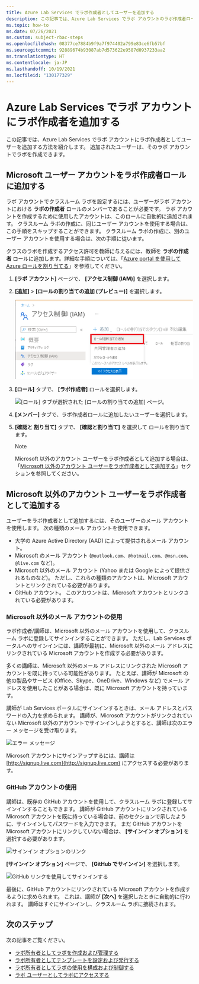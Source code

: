 ```yaml
---
title: Azure Lab Services でラボ作成者としてユーザーを追加する
description: この記事では、Azure Lab Services でラボ アカウントのラボ作成者ロールにユーザーを追加する方法を紹介します。 ラボ作成者はこのラボ アカウントでラボを作成できます。
ms.topic: how-to
ms.date: 07/26/2021
ms.custom: subject-rbac-steps
ms.openlocfilehash: 08377ce7884b9f9a7f974402a799e83ce6fb57bf
ms.sourcegitcommit: 92889674b93087ab7d573622e9587d0937233aa2
ms.translationtype: HT
ms.contentlocale: ja-JP
ms.lasthandoff: 10/19/2021
ms.locfileid: "130177329"
---
```

# <a name="add-lab-creators-to-a-lab-account-in-azure-lab-services"></a>Azure Lab Services でラボ アカウントにラボ作成者を追加する
この記事では、Azure Lab Services でラボ アカウントにラボ作成者としてユーザーを追加する方法を紹介します。 追加されたユーザーは、そのラボ アカウントでラボを作成できます。 

## <a name="add-microsoft-user-account-to-lab-creator-role"></a>Microsoft ユーザー アカウントをラボ作成者ロールに追加する
ラボ アカウントでクラスルーム ラボを設定するには、ユーザーがラボ アカウントにおける **ラボの作成者** ロールのメンバーであることが必要です。 ラボ アカウントを作成するために使用したアカウントは、このロールに自動的に追加されます。 クラスルーム ラボの作成に、同じユーザー アカウントを使用する場合は、この手順をスキップすることができます。 クラスルーム ラボの作成に、別のユーザー アカウントを使用する場合は、次の手順に従います。 

クラスのラボを作成するアクセス許可を教師に与えるには、教師を **ラボの作成者** ロールに追加します。詳細な手順については、「[Azure portal を使用して Azure ロールを割り当てる](../role-based-access-control/role-assignments-portal.md)」を参照してください。


1. **[ラボ アカウント]** ページで、 **[アクセス制御 (IAM)]** を選択します。

1. **[追加]**  >  **[ロールの割り当ての追加 (プレビュー)]** を選択します。

    ![[ロールの割り当ての追加] メニューが開いている [アクセス制御 (IAM)] ページ。](../../includes/role-based-access-control/media/add-role-assignment-menu-generic.png)

1. **[ロール]** タブで、 **[ラボ作成者]** ロールを選択します。

    ![[ロール] タブが選択された [ロールの割り当ての追加] ページ。](../../includes/role-based-access-control/media/add-role-assignment-role-generic.png)

1. **[メンバー]** タブで、ラボ作成者ロールに追加したいユーザーを選択します。

1. **[確認と 割り当て]** タブで、 **[確認と割り当て]** を選択して ロールを割り当てます。




    > [!NOTE]
    > Microsoft 以外のアカウント ユーザーをラボ作成者として追加する場合は、「[Microsoft 以外のアカウント ユーザーをラボ作成者として追加する](#add-a-non-microsoft-account-user-as-a-lab-creator)」セクションを参照してください。 

## <a name="add-a-non-microsoft-account-user-as-a-lab-creator"></a>Microsoft 以外のアカウント ユーザーをラボ作成者として追加する
ユーザーをラボ作成者として追加するには、そのユーザーのメール アカウントを使用します。 次の種類のメール アカウントを使用できます。

- 大学の Azure Active Directory (AAD) によって提供されるメール アカウント。
- Microsoft のメール アカウント (`@outlook.com`、`@hotmail.com`、`@msn.com`、`@live.com` など)。
- Microsoft 以外のメール アカウント (Yahoo または Google によって提供されるものなど)。 ただし、これらの種類のアカウントは、Microsoft アカウントとリンクされている必要があります。
- GitHub アカウント。 このアカウントは、Microsoft アカウントとリンクされている必要があります。

### <a name="using-a-non-microsoft-email-account"></a>Microsoft 以外のメール アカウントの使用
ラボ作成者/講師は、Microsoft 以外のメール アカウントを使用して、クラスルーム ラボに登録してサインインすることができます。  ただし、Lab Services ポータルへのサインインには、講師が最初に、Microsoft 以外のメール アドレスにリンクされている Microsoft アカウントを作成する必要があります。

多くの講師は、Microsoft 以外のメール アドレスにリンクされた Microsoft アカウントを既に持っている可能性があります。 たとえば、講師が Microsoft の他の製品やサービス (Office、Skype、OneDrive、Windows など) でメール アドレスを使用したことがある場合は、既に Microsoft アカウントを持っています。  

講師が Lab Services ポータルにサインインするときは、メール アドレスとパスワードの入力を求められます。 講師が、Microsoft アカウントがリンクされていない Microsoft 以外のアカウントでサインインしようとすると、講師は次のエラー メッセージを受け取ります。 

![エラー メッセージ](./media/how-to-configure-student-usage/cant-find-account.png)

Microsoft アカウントにサインアップするには、講師は [http://signup.live.com](http://signup.live.com) にアクセスする必要があります。  


### <a name="using-a-github-account"></a>GitHub アカウントの使用
講師は、既存の GitHub アカウントを使用して、クラスルーム ラボに登録してサインインすることもできます。 講師が GitHub アカウントにリンクされている Microsoft アカウントを既に持っている場合は、前のセクションで示したように、サインインしてパスワードを入力できます。 まだ GitHub アカウントを Microsoft アカウントにリンクしていない場合は、 **[サインイン オプション]** を選択する必要があります。

![サインイン オプションのリンク](./media/how-to-configure-student-usage/signin-options.png)

**[サインイン オプション]** ページで、 **[GitHub でサインイン]** を選択します。

![GitHub リンクを使用してサインインする](./media/how-to-configure-student-usage/signin-github.png)

最後に、GitHub アカウントにリンクされている Microsoft アカウントを作成するように求められます。 これは、講師が **[次へ]** を選択したときに自動的に行われます。  講師はすぐにサインインし、クラスルーム ラボに接続されます。


## <a name="next-steps"></a>次のステップ
次の記事をご覧ください。

- [ラボ所有者としてラボを作成および管理する](how-to-manage-classroom-labs.md)
- [ラボ所有者としてテンプレートを設定および発行する](how-to-create-manage-template.md)
- [ラボ所有者としてラボの使用を構成および制御する](how-to-configure-student-usage.md)
- [ラボ ユーザーとしてラボにアクセスする](how-to-use-classroom-lab.md)
